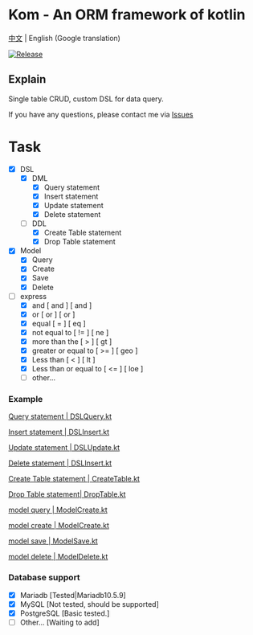 # Kom - An ORM framework of kotlin

[中文](./README.md) | English (Google translation)

[![Release](https://jitpack.io/v/zhaofanzhe/Kom.svg)](https://jitpack.io/#zhaofanzhe/Kom)

## Explain
Single table CRUD, custom DSL for data query.

If you have any questions, please contact me via [Issues](https://github.com/zhaofanzhe/Kom/issues)

# Task

* [X] DSL
  * [X] DML
    * [X] Query statement
    * [X] Insert statement
    * [X] Update statement
    * [X] Delete statement
  * [ ] DDL
    * [X] Create Table statement
    * [X] Drop Table statement
* [X] Model
  * [X] Query
  * [X] Create
  * [X] Save
  * [X] Delete
* [ ] express
  * [X] and [ and ] [ and ]
  * [X] or [ or ] [ or ]
  * [X] equal [ = ] [ eq ]
  * [X] not equal to [ != ] [ ne ]
  * [X] more than the [ > ] [ gt ]
  * [X] greater or equal to [ >= ] [ geo ]
  * [X] Less than [ < ] [ lt ]
  * [X] Less than or equal to [ <= ] [ loe ]
  * [ ] other...

### Example

[Query statement | DSLQuery.kt](./kom-example/src/test/kotlin/com/github/zhaofanzhe/kom/DSLQuery.kt)

[Insert statement | DSLInsert.kt](./kom-example/src/test/kotlin/com/github/zhaofanzhe/kom/DSLInsert.kt)

[Update statement | DSLUpdate.kt](./kom-example/src/test/kotlin/com/github/zhaofanzhe/kom/DSLUpdate.kt)

[Delete statement | DSLInsert.kt](./kom-example/src/test/kotlin/com/github/zhaofanzhe/kom/DSLDelete.kt)

[Create Table statement | CreateTable.kt](./kom-example/src/test/kotlin/com/github/zhaofanzhe/kom/support/mysql/CreateTable.kt)

[Drop Table statement| DropTable.kt](./kom-example/src/test/kotlin/com/github/zhaofanzhe/kom/support/mysql/DropTable.kt)

[model query | ModelCreate.kt](./kom-example/src/test/kotlin/com/github/zhaofanzhe/kom/ModelQuery.kt)

[model create | ModelCreate.kt](./kom-example/src/test/kotlin/com/github/zhaofanzhe/kom/ModelCreate.kt)

[model save | ModelSave.kt](./kom-example/src/test/kotlin/com/github/zhaofanzhe/kom/ModelSave.kt)

[model delete | ModelDelete.kt](./kom-example/src/test/kotlin/com/github/zhaofanzhe/kom/ModelDelete.kt)

### Database support

* [X] Mariadb [Tested|Mariadb10.5.9]
* [X] MySQL [Not tested, should be supported]
* [X] PostgreSQL [Basic tested.]
* [ ] Other... [Waiting to add]